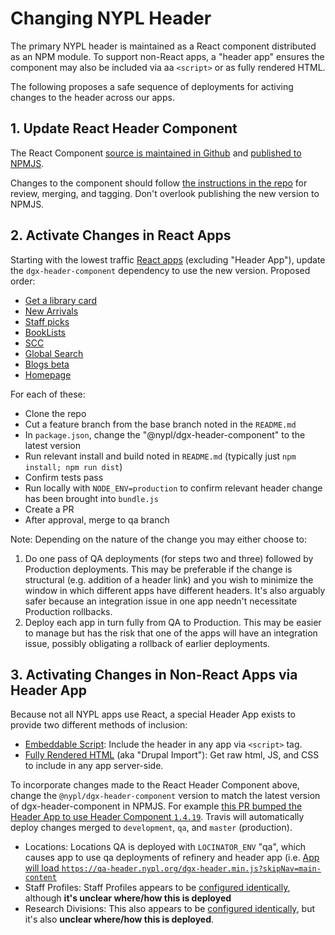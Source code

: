 # Changing NYPL Header

The primary NYPL header is maintained as a React component distributed as an NPM module. To support non-React apps, a "header app" ensures the component may also be included via  aa `<script>` or as fully rendered HTML.

The following proposes a safe sequence of deployments for activing changes to the header across our apps. 

## 1. Update React Header Component

The React Component [source is maintained in Github](https://github.com/NYPL/dgx-header-component) and [published to NPMJS](https://www.npmjs.com/package/@nypl/dgx-header-component).

Changes to the component should follow [the instructions in the repo](https://github.com/NYPL/dgx-header-component#contributing-is-fun-and-easy) for review, merging, and tagging. Don't overlook publishing the new version to NPMJS.

## 2. Activate Changes in React Apps

Starting with the lowest traffic [React apps](https://github.com/NYPL/engineering-general/tree/master/other#reactnode) (excluding "Header App"), update the `dgx-header-component` dependency to use the new version. Proposed order:

 * [Get a library card](https://github.com/NYPL/nypl-library-card-app)
 * [New Arrivals](https://github.com/NYPL/dgx-new-arrivals)
 * [Staff picks](https://github.com/NYPL/staff-picks)
 * [BookLists](https://github.com/NYPL/dgx-booklists)
 * [SCC](https://github.com/NYPL-discovery/discovery-front-end)
 * [Global Search](https://github.com/NYPL/dgx-global-search)
 * [Blogs beta](https://github.com/NYPL/dgx-blogs)
 * [Homepage](https://github.com/NYPL/dgx-homepage)

For each of these:
 - Clone the repo
 - Cut a feature branch from the base branch noted in the `README.md`
 - In `package.json`, change the "@nypl/dgx-header-component" to the latest version
 - Run relevant install and build noted in `README.md` (typically just `npm install; npm run dist`)
 - Confirm tests pass
 - Run locally with `NODE_ENV=production` to confirm relevant header change has been brought into `bundle.js`
 - Create a PR
 - After approval, merge to qa branch

Note: Depending on the nature of the change you may either choose to:
 1. Do one pass of QA deployments (for steps two and three) followed by Production deployments. This may be preferable if the change is structural (e.g. addition of a header link) and you wish to minimize the window in which different apps have different headers. It's also arguably safer because an integration issue in one app needn't necessitate Production rollbacks.
 2. Deploy each app in turn fully from QA to Production. This may be easier to manage but has the risk that one of the apps will have an integration issue, possibly obligating a rollback of earlier deployments.

## 3. Activating Changes in Non-React Apps via Header App

Because not all NYPL apps use React, a special Header App exists to provide two different methods of inclusion:

 * [Embeddable Script](https://github.com/NYPL/nypl-dgx-react-header#embeddable-script): Include the header in any app via `<script>` tag.
 * [Fully Rendered HTML](https://github.com/NYPL/nypl-dgx-react-header#drupal-import) (aka "Drupal Import"): Get raw html, JS, and CSS to include in any app server-side.

To incorporate changes made to the React Header Component above, change the `@nypl/dgx-header-component` version to match the latest version of dgx-header-component in NPMJS. For example [this PR bumped the Header App to use Header Component `1.4.19`](https://github.com/NYPL/nypl-dgx-react-header/pull/26/files). Travis will automatically deploy changes merged to `development`, `qa`, and `master` (production).

 * Locations: Locations QA is deployed with `LOCINATOR_ENV` "qa", which causes app to use qa deployments of refinery and header app (i.e. [App will load `https://qa-header.nypl.org/dgx-header.min.js?skipNav=main-content`](https://github.com/NYPL/locations-app/blob/8517c884fe8bc46998077ced735b992875a47b5a/views/index.erb#L65)
 * Staff Profiles: Staff Profiles appears to be [configured identically](https://bitbucket.org/NYPL/dgx-staff-profiles/src/c1ccec275ef7754632c617821a6c1287cfb245a5/views/staff_profiles.erb?at=master#staff_profiles.erb-55), although **it's unclear where/how this is deployed**
 * Research Divisions: This also appears to be [configured identically](https://bitbucket.org/NYPL/research-collections/src/04d8a64e3b140a5751a78974b895c60006c97309/views/research_collections.erb?at=master#research_collections.erb-55), but it's also **unclear where/how this is deployed**.


